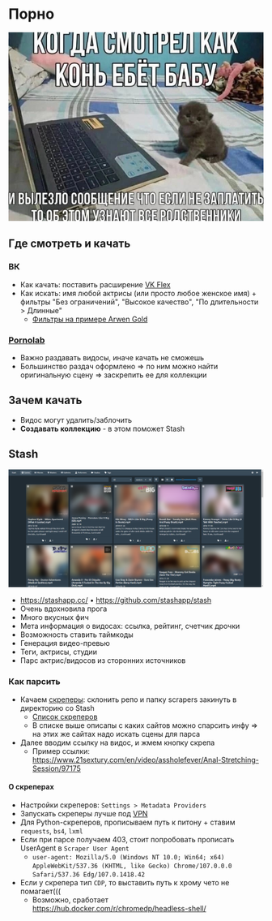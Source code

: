 # Порно

![img.png](horse.png)

## Где смотреть и качать

### ВК

- Как качать: поставить
  расширение [VK Flex](https://chrome.google.com/webstore/detail/vk-flex/ljbmkjikheoaglnnifnghjbknejbmhap?hl=ru)
- Как искать: имя любой актрисы (или просто любое женское имя) + фильтры "Без ограничений", "Высокое качество", "По
  длительности > Длинные"
    - [Фильтры на примере Arwen Gold](https://vk.com/video?hd=1&len=2&notsafe=1&q=arwen%20gold)

### [Pornolab](http://pornolab.net/)

- Важно раздавать видосы, иначе качать не сможешь
- Большинство раздач оформлено => по ним можно найти оригинальную сцену => заскрепить ее для коллекции

## Зачем качать

- Видос могут удалить/заблочить
- **Создавать коллекцию** - в этом поможет Stash

## Stash

![stash](stash.png)

- https://stashapp.cc/ • https://github.com/stashapp/stash
- Очень вдохновила прога
- Много вкусных фич
- Мета информация о видосах: ссылка, рейтинг, счетчик дрочки
- Возможность ставить таймкоды
- Генерация видео-превью
- Теги, актрисы, студии
- Парс актрис/видосов из сторонних источников

### Как парсить

- Качаем [скреперы](https://github.com/stashapp/CommunityScrapers): склонить репо и папку scrapers закинуть в
  директорию со Stash
    - [Список скреперов](https://github.com/stashapp/CommunityScrapers/blob/master/SCRAPERS-LIST.md)
    - В списке выше описапы с каких сайтов можно спарсить инфу => на этих же сайтах надо искать сцены для парса
- Далее вводим ссылку на видос, и жмем кнопку скрепа
    - Пример ссылки: https://www.21sextury.com/en/video/assholefever/Anal-Stretching-Session/97175

#### О скреперах

- Настройки скреперов: `Settings > Metadata Providers`
- Запускать скреперы лучше под [VPN](../Tech/VPN.md)
- Для Python-скреперов, прописываем путь к питону + ставим `requests`, `bs4`, `lxml`
- Если при парсе получаем 403, стоит попробовать прописать UserAgent в `Scraper User
  Agent`
    - `user-agent: Mozilla/5.0 (Windows NT 10.0; Win64; x64) AppleWebKit/537.36 (KHTML, like Gecko) Chrome/107.0.0.0 Safari/537.36 Edg/107.0.1418.42`
- Если у скрепера тип `CDP`, то выставить путь к хрому чето не помагает(((
    - Возможно, сработает https://hub.docker.com/r/chromedp/headless-shell/

